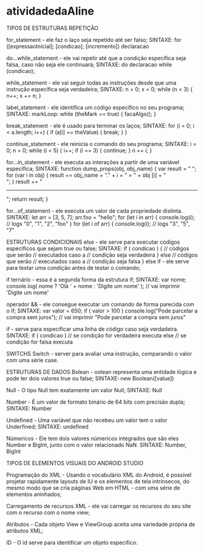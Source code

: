 # atividadedaAline
TIPOS DE ESTRUTURAS REPETIÇÃO

for_statement - ele faz o laço seja repetido até ser falso;
 SINTAXE:
for ([expressaoInicial]; [condicao]; [incremento]) declaracao

do...while_statement - ele vai repetir até que a condição específica seja falsa, caso não seja ele continuará;
SINTAXE:
do declaracao while (condicao);

while_statement -  ele vai seguir todas as instruções desde que uma instrução específica seja verdadeira;
SINTAXE:
n = 0; 
x = 0; 
while (n < 3) { 
n++;
 x += n; 
}

label_statement - ele identifica um código específico no seu programa;
SINTAXE:
markLoop:
 while (theMark == true) {
 facaAlgo(); 
}

break_statement - ele é usado para terminar os laços; 
SINTAXE:
for (i = 0; i < a.length; i++) { 
if (a[i] == theValue) { break;
  } 
}

continue_statement - ele reinicia o comando do seu programa;
SINTAXE:
i = 0;
 n = 0;
 while (i < 5) {
 i++; if (i == 3) { 
continue;
   } 
n += i;
 }

for...in_statement -  ele executa as interações a partir de uma variável específica;
SINTAXE:
function dump_props(obj, obj_name)
 { var result = " ";
 for (var i in obj)
 { result += obj_name + "." + i + " = " + obj [i] + "<br>"; 
   } 
result += "<hr>"; 
return result; 
}

for...of_statement - ele executa um valor de cada propriedade distinta.
SINTAXE:
let arr = [3, 5, 7];
 arr.foo = "hello"; 
for (let i in arr) { 
console.log(i);
 // logs "0", "1", "2", "foo" } for (let i of arr) {
 console.log(i); // logs "3", "5", "7"
 
 ESTRUTURAS CONDICIONAIS
else - ele serve para executar códigos específicos que sejam true ou false;
SINTAXE:
if ( condicao ) { // códigos que serão // executados caso a // condição seja verdadeira } else // códigos que serão // executados caso a // condição seja falsa }
else if - ele serve para testar uma condição antes de testar o comando;

if ternário - essa é a segunda forma da estrutura if;
SINTAXE:
var nome;
console.log( nome ? 'Olá ' + nome : 'Digite um nome' );
// vai imprimir 'Digite um nome'

operador && - ele consegue executar um comando de forma parecida com o if;
SINTAXE:
var valor = 650;
if ( valor > 100 ) console.log(“Pode parcelar a compra sem juros”);
// vai imprimir "Pode parcelar a compra sem juros"

if - serve para especificar uma linha de código caso seja verdadeira.
SINTAXE:
if ( condicao )
// se condição for verdadeira executa
else
// se condição for falsa executa

SWITCHS
Switch - server para avaliar uma instrução, comparando o valor com uma série case.

ESTRUTURAS DE DADOS
Bolean - oolean representa uma entidade lógica e pode ter dois valores true ou false;
SINTAXE: 
new Boolean([value])

Null - O tipo Null tem exatamente um valor Null;
SINTAXE: 
Null

Number - É um valor de formato binário de 64 bits com precisão dupla;
SINTAXE:
Number

Undefined - Uma variável que não recebeu um valor tem o valor Underfined;
SINTAXE: 
undefined

Númericos - Ele tem dois valores númericos integrados que são eles Number e BigInt, junto com o valor relacionado NaN.
SINTAXE:
Number, BigInt

TIPOS DE ELEMENTOS VISUAIS DO ANDROID STUDIO

Programação do XML - Usando o vocabulário XML do Android, é possível projetar rapidamente layouts de IU e os elementos de tela intrínsecos, do mesmo modo que se cria páginas Web em HTML - com uma série de elementos aninhados;

Carregamento de recursos XML - ele vai carregar os recursos do seu site com o recurso com o nome view;

Atributos - Cada objeto View e ViewGroup aceita uma variedade própria de atributos XML;

ID - O id serve para identificar um objeto especifico.
